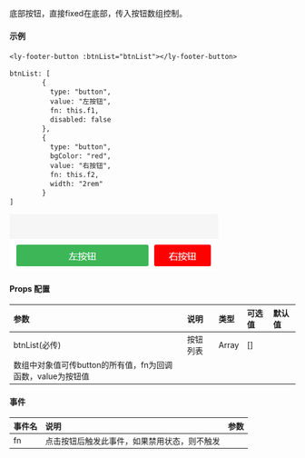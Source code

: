 底部按钮，直接fixed在底部，传入按钮数组控制。 

#### 示例

```
<ly-footer-button :btnList="btnList"></ly-footer-button>
```

```
btnList: [
        {
          type: "button",
          value: "左按钮",
          fn: this.f1,
          disabled: false
        },
        {
          type: "button",
          bgColor: "red",
          value: "右按钮",
          fn: this.f2,
          width: "2rem"
        }
]
```

![button](../img/footerButton.png)



#### Props 配置

| 参数                                                        | 说明     | 类型  | 可选值 | 默认值 |
| :---------------------------------------------------------- | :------- | :---- | :----- | :----- |
| btnList(必传)                                               | 按钮列表 | Array | []     |        |
| 数组中对象值可传button的所有值，fn为回调函数，value为按钮值 |          |       |        |        |

#### 事件

| 事件名 | 说明                                         | 参数 |
| :----- | :------------------------------------------- | :--- |
| fn     | 点击按钮后触发此事件，如果禁用状态，则不触发 |      |

